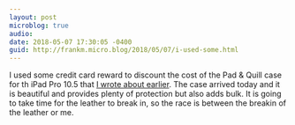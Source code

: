 ```yaml
---
layout: post
microblog: true
audio: 
date: 2018-05-07 17:30:05 -0400
guid: http://frankm.micro.blog/2018/05/07/i-used-some.html
---
```

I used some credit card reward to discount the cost of the Pad & Quill case for th iPad Pro 10.5 that [I wrote about earlier](http://frankmcpherson.blog/2018/05/03/does-anyone-have.html). The case arrived today and it is beautiful and provides plenty of protection but also adds bulk. It is going to take time for the leather to break in, so the race is between the breakin of the leather or me. 
